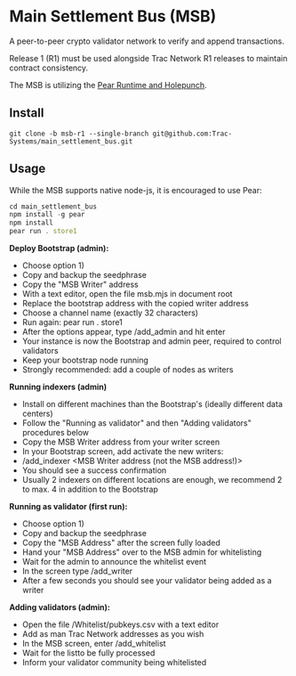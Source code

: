 # Main Settlement Bus (MSB)

A peer-to-peer crypto validator network to verify and append transactions.

Release 1 (R1) must be used alongside Trac Network R1 releases to maintain contract consistency.

The MSB is utilizing the [Pear Runtime and Holepunch](https://pears.com/).

## Install

```shell
git clone -b msb-r1 --single-branch git@github.com:Trac-Systems/main_settlement_bus.git
```

## Usage

While the MSB supports native node-js, it is encouraged to use Pear:

```js
cd main_settlement_bus
npm install -g pear
npm install
pear run . store1
```

**Deploy Bootstrap (admin):**

- Choose option 1)
- Copy and backup the seedphrase
- Copy the "MSB Writer" address
- With a text editor, open the file msb.mjs in document root
- Replace the bootstrap address with the copied writer address
- Choose a channel name (exactly 32 characters)
- Run again: pear run . store1
- After the options appear, type /add_admin and hit enter
- Your instance is now the Bootstrap and admin peer, required to control validators
- Keep your bootstrap node running
- Strongly recommended: add a couple of nodes as writers

**Running indexers (admin)**

- Install on different machines than the Bootstrap's (ideally different data centers)
- Follow the "Running as validator" and then "Adding validators" procedures below
- Copy the MSB Writer address from your writer screen
- In your Bootstrap screen, add activate the new writers:
- /add_indexer <MSB Writer address (not the MSB address!)>
- You should see a success confirmation
- Usually 2 indexers on different locations are enough, we recommend 2 to max. 4 in addition to the Bootstrap

**Running as validator (first run):**

- Choose option 1)
- Copy and backup the seedphrase
- Copy the "MSB Address" after the screen fully loaded
- Hand your "MSB Address" over to the MSB admin for whitelisting
- Wait for the admin to announce the whitelist event
- In the screen type /add_writer
- After a few seconds you should see your validator being added as a writer

**Adding validators (admin):**

- Open the file /Whitelist/pubkeys.csv with a text editor
- Add as man Trac Network addresses as you wish
- In the MSB screen, enter /add_whitelist
- Wait for the listto  be fully processed
- Inform your validator community being whitelisted